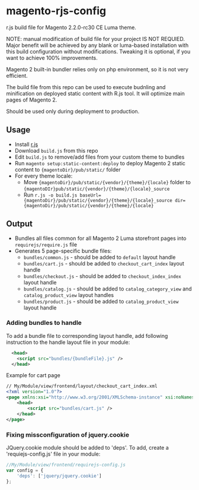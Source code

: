 # magento-rjs-config

r.js build file for Magento 2.2.0-rc30 CE Luma theme.

NOTE: manual modification of build file for your project IS NOT REQUIED. Major benefit will be achieved by any blank or luma-based installation with this build configuration without modifications. Tweaking it is optional, if you want to achieve 100% improvements.

Magento 2 built-in bundler relies only on php environment, so it is not very efficient.

The build file from this repo can be used to execute budnling and minification on deployed static content with R.js tool. It will optimize main pages of Magento 2.

Should be used only during deployment to production.

## Usage
* Install [r.js](http://requirejs.org/docs/optimization.html)
* Download `build.js` from this repo
* Edit `build.js` to remove/add files from your custom theme to bundles
* Run `magento setup:static-content:deploy` to deploy Magento 2 static content to `{magentoDir}/pub/static/` folder
* For every theme locale:
  * Move `{magentoDir}/pub/static/{vendor}/{theme}/{locale}` folder to `{magentoDIr}pub/static/{vendor}/{theme}/{locale}_source`
  * Run `r.js -o build.js baseUrl={magentoDir}/pub/static/{vendor}/{theme}/{locale}_source dir={magentoDir}/pub/static/{vendor}/{theme}/{locale}`

## Output
* Bundles all files common for all Magento 2 Luma storefront pages into `requirejs/require.js` file
* Generates 5 page-specific bundle files:
  * `bundles/common.js` - should be added to `default` layout handle
  * `bundles/cart.js` - should be added to `checkout_cart_index` layout handle
  * `bundles/checkout.js` - should be added to `checkout_index_index` layout handle
  * `bundles/catalog.js` - should be added to `catalog_category_view` and `catalog_product_view` layout handles
  * `bundles/product.js` - should be added to `catalog_product_view` layout handle

### Adding bundles to handle
To add a bundle file to corresponding layout handle, add following instruction to the handle layout file in your module:
```xml
  <head>
    <script src="bundles/{bundleFile}.js" />
  </head>
```

Example for cart page
```xml
// My/Module/view/frontend/layout/checkout_cart_index.xml
<?xml version="1.0"?>
<page xmlns:xsi="http://www.w3.org/2001/XMLSchema-instance" xsi:noNamespaceSchemaLocation="urn:magento:framework:View/Layout/etc/page_configuration.xsd">
    <head>
        <script src="bundles/cart.js" />
    </head>
</page>
```
### Fixing missconfiguration of jquery.cookie
JQuery.cookie module should be added to 'deps'. To add, create a 'requiejs-config.js' file in your module:
```javascript
//My/Module/view/frontend/requirejs-config.js
var config = {
    'deps': ['jquery/jquery.cookie']
};
```
